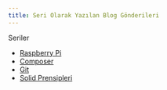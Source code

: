 ```yaml
---
title: Seri Olarak Yazılan Blog Gönderileri
---
```


<div class="section">
   <div class="title">Seriler</div>
   <div class="description">
      <ul>
         <li>
            <a href="{{ site.baseurl }}seriler/raspberry-pi">Raspberry Pi</a>
         </li>
         <li>
            <a href="{{ site.baseurl }}seriler/composer">Composer</a>
         </li>
         <li>
            <a href="{{ site.baseurl }}seriler/git">Git</a>
         </li>
         <li>
            <a href="{{ site.baseurl }}seriler/solid-prensipleri">Solid Prensipleri</a>
         </li>
      </ul>
   </div>
</div>
